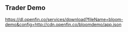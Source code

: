 ## Trader Demo

https://dl.openfin.co/services/download?fileName=bloom-demo&config=http://cdn.openfin.co/bloomdemo/app.json